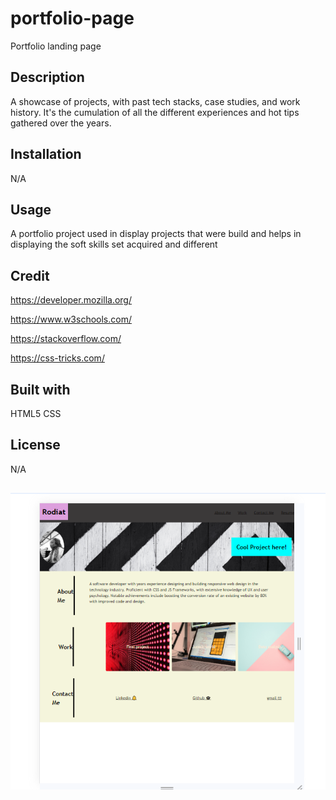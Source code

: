 # portfolio-page
Portfolio landing page
## Description
A showcase of projects, with past tech stacks, case studies, and  work history. It's the cumulation of all the different experiences and hot tips  gathered over the years.

## Installation
N/A

## Usage
A portfolio project used in display projects that were build and helps in displaying the soft skills set acquired and different 

## Credit
https://developer.mozilla.org/

https://www.w3schools.com/

https://stackoverflow.com/

https://css-tricks.com/

## Built with
HTML5 CSS

## License
N/A

## ![Alt text](image.png)

